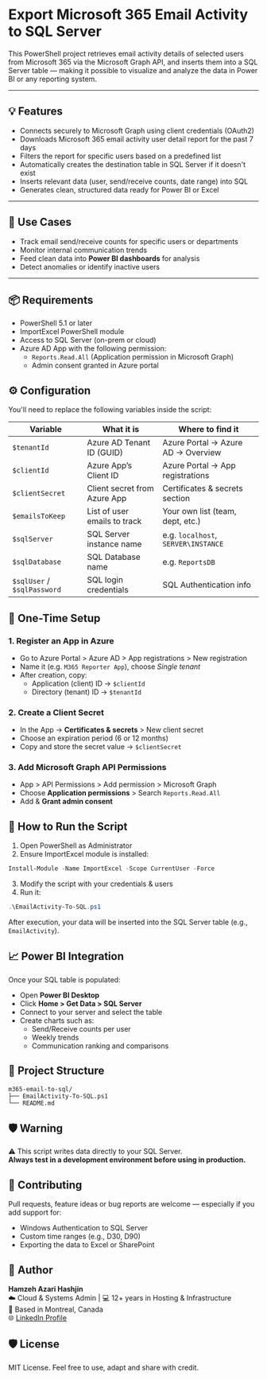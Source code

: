 # Export Microsoft 365 Email Activity to SQL Server

This PowerShell project retrieves email activity details of selected users from Microsoft 365 via the Microsoft Graph API, and inserts them into a SQL Server table — making it possible to visualize and analyze the data in Power BI or any reporting system.

---

## 💡 Features
- Connects securely to Microsoft Graph using client credentials (OAuth2)
- Downloads Microsoft 365 email activity user detail report for the past 7 days
- Filters the report for specific users based on a predefined list
- Automatically creates the destination table in SQL Server if it doesn't exist
- Inserts relevant data (user, send/receive counts, date range) into SQL
- Generates clean, structured data ready for Power BI or Excel

---

## 🔧 Use Cases
 
- Track email send/receive counts for specific users or departments
- Monitor internal communication trends
- Feed clean data into **Power BI dashboards** for analysis
- Detect anomalies or identify inactive users

---

## 📦 Requirements
- PowerShell 5.1 or later
- ImportExcel PowerShell module
- Access to SQL Server (on-prem or cloud)
- Azure AD App with the following permission:
  - `Reports.Read.All` (Application permission in Microsoft Graph)
  - Admin consent granted in Azure portal

## ⚙️ Configuration
You'll need to replace the following variables inside the script:

| Variable         | What it is                                | Where to find it |
|------------------|--------------------------------------------|------------------|
| `$tenantId`      | Azure AD Tenant ID (GUID)                 | Azure Portal → Azure AD → Overview |
| `$clientId`      | Azure App’s Client ID                     | Azure Portal → App registrations |
| `$clientSecret`  | Client secret from Azure App              | Certificates & secrets section |
| `$emailsToKeep`  | List of user emails to track              | Your own list (team, dept, etc.) |
| `$sqlServer`     | SQL Server instance name                  | e.g. `localhost`, `SERVER\INSTANCE` |
| `$sqlDatabase`   | SQL Database name                         | e.g. `ReportsDB` |
| `$sqlUser` / `$sqlPassword` | SQL login credentials         | SQL Authentication info |

## 🧭 One-Time Setup

### 1. Register an App in Azure
- Go to Azure Portal > Azure AD > App registrations > New registration
- Name it (e.g. `M365 Reporter App`), choose *Single tenant*
- After creation, copy:
  - Application (client) ID → `$clientId`
  - Directory (tenant) ID → `$tenantId`

### 2. Create a Client Secret
- In the App → **Certificates & secrets** > New client secret
- Choose an expiration period (6 or 12 months)
- Copy and store the secret value → `$clientSecret`

### 3. Add Microsoft Graph API Permissions
- App > API Permissions > Add permission > Microsoft Graph
- Choose **Application permissions** > Search `Reports.Read.All`
- Add & **Grant admin consent**

## 🚀 How to Run the Script
1. Open PowerShell as Administrator
2. Ensure ImportExcel module is installed:
```powershell
Install-Module -Name ImportExcel -Scope CurrentUser -Force
```
3. Modify the script with your credentials & users
4. Run it:
```powershell
.\EmailActivity-To-SQL.ps1
```

After execution, your data will be inserted into the SQL Server table (e.g., `EmailActivity`).

## 📈 Power BI Integration
Once your SQL table is populated:
- Open **Power BI Desktop**
- Click **Home > Get Data > SQL Server**
- Connect to your server and select the table
- Create charts such as:
  - Send/Receive counts per user
  - Weekly trends
  - Communication ranking and comparisons

## 📁 Project Structure
```
m365-email-to-sql/
├── EmailActivity-To-SQL.ps1
└── README.md
```

## 🛡️ Warning
⚠️ This script writes data directly to your SQL Server.  
**Always test in a development environment before using in production.**

## 🤝 Contributing
Pull requests, feature ideas or bug reports are welcome — especially if you add support for:
- Windows Authentication to SQL Server
- Custom time ranges (e.g., D30, D90)
- Exporting the data to Excel or SharePoint

## 📌 Author
**Hamzeh Azari Hashjin**  
☁️ Cloud & Systems Admin | 💻 12+ years in Hosting & Infrastructure  
📍 Based in Montreal, Canada  
🌐 [LinkedIn Profile](https://www.linkedin.com/in/hamzeh-azari/)

## 🛡️ License
MIT License. Feel free to use, adapt and share with credit.

